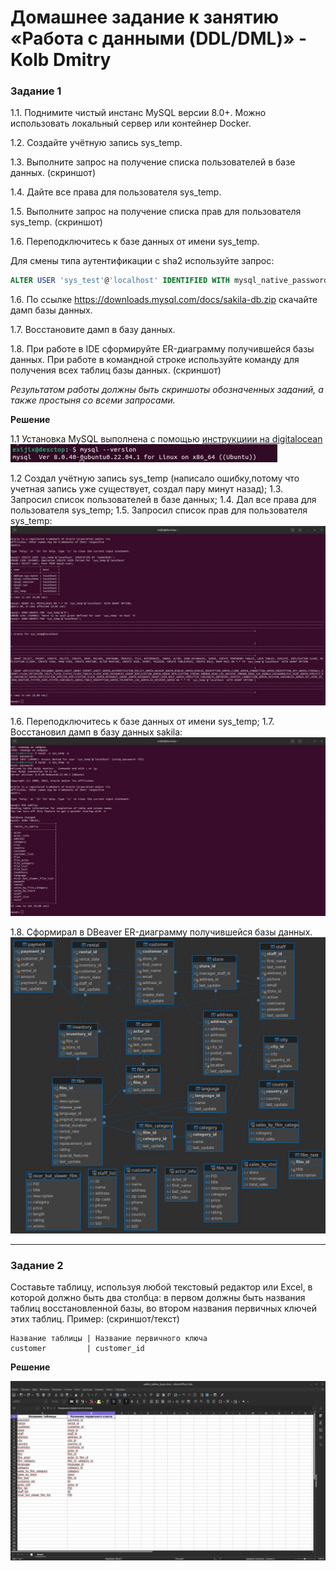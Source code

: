 # Домашнее задание к занятию «Работа с данными (DDL/DML)» - Kolb Dmitry 

### Задание 1
1.1. Поднимите чистый инстанс MySQL версии 8.0+. Можно использовать локальный сервер или контейнер Docker.

1.2. Создайте учётную запись sys_temp. 

1.3. Выполните запрос на получение списка пользователей в базе данных. (скриншот)

1.4. Дайте все права для пользователя sys_temp. 

1.5. Выполните запрос на получение списка прав для пользователя sys_temp. (скриншот)

1.6. Переподключитесь к базе данных от имени sys_temp.

Для смены типа аутентификации с sha2 используйте запрос: 
```sql
ALTER USER 'sys_test'@'localhost' IDENTIFIED WITH mysql_native_password BY 'password';
```
1.6. По ссылке https://downloads.mysql.com/docs/sakila-db.zip скачайте дамп базы данных.

1.7. Восстановите дамп в базу данных.

1.8. При работе в IDE сформируйте ER-диаграмму получившейся базы данных. При работе в командной строке используйте команду для получения всех таблиц базы данных. (скриншот)

*Результатом работы должны быть скриншоты обозначенных заданий, а также простыня со всеми запросами.*

**Решение**

1.1 Установка MySQL выполнена с помощью [инструкциии на digitalocean](https://www.digitalocean.com/community/tutorials/how-to-install-mysql-on-ubuntu-22-04)
![image 1](png/3.jpg)

1.2 Создал учётную запись sys_temp (написало ошибку,потому что учетная запись уже существует, создал пару минут назад); 
1.3. Запросил список пользователей в базе данных;
1.4. Дал все права для пользователя sys_temp;
1.5. Запросил список прав для пользователя sys_temp:
![image 2](png/2.jpg)


1.6. Переподключитесь к базе данных от имени sys_temp;
1.7. Восстановил дамп в базу данных sakila:
![image 3](png/4.jpg)

1.8. Сформирал в DBeaver ER-диаграмму получившейся базы данных.
![image 4](png/5.jpg)

---

### Задание 2
Составьте таблицу, используя любой текстовый редактор или Excel, в которой должно быть два столбца: в первом должны быть названия таблиц восстановленной базы, во втором названия первичных ключей этих таблиц. Пример: (скриншот/текст)
```
Название таблицы | Название первичного ключа
customer         | customer_id
```

**Решение**

![image 5](png/6.jpg)
